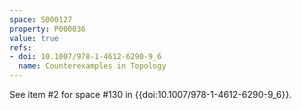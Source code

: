```yaml
---
space: S000127
property: P000036
value: true
refs:
- doi: 10.1007/978-1-4612-6290-9_6
  name: Counterexamples in Topology
---
```


See item #2 for space #130 in {{doi:10.1007/978-1-4612-6290-9_6}}.

